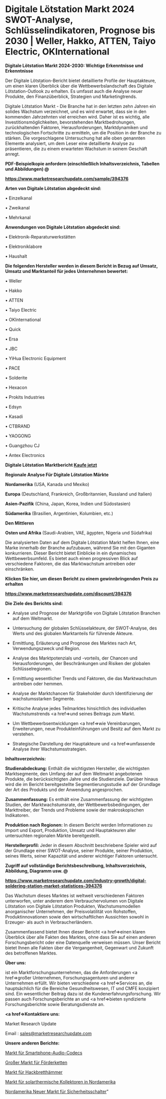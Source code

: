 # Digitale Lötstation Markt 2024 SWOT-Analyse, Schlüsselindikatoren, Prognose bis 2030 | Weller, Hakko, ATTEN, Taiyo Electric, OKInternational

<strong>Digitale Lötstation Markt 2024-2030: Wichtige Erkenntnisse und Erkenntnisse</strong>

Der Digitale Lötstation-Bericht bietet detaillierte Profile der Hauptakteure, um einen klaren Überblick über die Wettbewerbslandschaft des Digitale Lötstation-Outlook zu erhalten. Es umfasst auch die Analyse neuer Produkte, den Finanzüberblick, Strategien und Marketingtrends.

Digitale Lötstation Markt - Die Branche hat in den letzten zehn Jahren ein solides Wachstum verzeichnet, und es wird erwartet, dass sie in den kommenden Jahrzehnten viel erreichen wird. Daher ist es wichtig, alle Investitionsmöglichkeiten, bevorstehenden Marktbedrohungen, zurückhaltenden Faktoren, Herausforderungen, Marktdynamiken und technologischen Fortschritte zu ermitteln, um die Position in der Branche zu stärken. Die vorgeschlagene Untersuchung hat alle oben genannten Elemente analysiert, um dem Leser eine detaillierte Analyse zu präsentieren, die zu einem erwarteten Wachstum in seinem Geschäft anregt.



<strong><b>PDF-Beispielkopie anfordern (einschließlich Inhaltsverzeichnis, Tabellen und Abbildungen) @ </b></strong>

<strong><a href=https://www.marketresearchupdate.com/sample/394376>

<strong>https://www.marketresearchupdate.com/sample/394376</u></a></strong></strong>



<strong>Arten von Digitale Lötstation abgedeckt sind:</strong>

• Einzelkanal

• Zweikanal

• Mehrkanal



<strong>Anwendungen von Digitale Lötstation abgedeckt sind:</strong>

• Elektronik-Reparaturwerkstätten

• Elektroniklabore

• Haushalt



<strong>Die folgenden Hersteller werden in diesem Bericht in Bezug auf Umsatz, Umsatz und Marktanteil für jedes Unternehmen bewertet:</strong>

• Weller

• Hakko

• ATTEN

• Taiyo Electric

• OKInternational

• Quick

• Ersa

• JBC

• YiHua Electronic Equipment

• PACE

• Solderite

• Hexacon

• Prokits Industries

• Edsyn

• Kasadi

• CTBRAND

• YAOGONG

• Guangzhou CJ

• Antex Electronics



<strong>Digitale Lötstation Marktbericht <a href=https://www.marketresearchupdate.com/buynow/394376>Kaufe jetzt</a></strong>



<strong>Regionale Analyse Für Digitale Lötstation Märkte</strong>



<strong>Nordamerika</strong> (USA, Kanada und Mexiko)



<strong>Europa</strong> (Deutschland, Frankreich, Großbritannien, Russland und Italien)



<strong>Asien-Pazifik</strong> (China, Japan, Korea, Indien und Südostasien)



<strong>Südamerika</strong> (Brasilien, Argentinien, Kolumbien, etc.)



<strong>Den Mittleren</strong> 

<strong>Osten und Afrika</strong> (Saudi-Arabien, VAE, ägypten, Nigeria und Südafrika)

Die analysierten Daten auf dem Digitale Lötstation Markt helfen Ihnen, eine Marke innerhalb der Branche aufzubauen, während Sie mit den Giganten konkurrieren. Dieser Bericht bietet Einblicke in ein dynamisches Wettbewerbsumfeld. Es bietet auch einen progressiven Blick auf verschiedene Faktoren, die das Marktwachstum antreiben oder einschränken.



<strong>Klicken Sie hier, um diesen Bericht zu einem gewinnbringenden Preis zu erhalten
</strong>

<strong><a href=https://www.marketresearchupdate.com/discount/394376>https://www.marketresearchupdate.com/discount/394376</b></u></strong></a>



<strong>Die Ziele des Berichts sind:</strong>

- Analyse und Prognose der Marktgröße von Digitale Lötstation Branchen auf dem Weltmarkt.

- Untersuchung der globalen Schlüsselakteure, der SWOT-Analyse, des Werts und des globalen Marktanteils für führende Akteure.

- Ermittlung, Erläuterung und Prognose des Marktes nach Art, Verwendungszweck und Region.

- Analyse des Marktpotenzials und -vorteils, der Chancen und Herausforderungen, der Beschränkungen und Risiken der globalen Schlüsselregionen.

- Ermittlung wesentlicher Trends und Faktoren, die das Marktwachstum antreiben oder hemmen.

- Analyse der Marktchancen für Stakeholder durch Identifizierung der wachstumsstarken Segmente.

- Kritische Analyse jedes Teilmarktes hinsichtlich des individuellen Wachstumstrends <a href=>und</a> seines Beitrags zum Markt.

- Um Wettbewerbsentwicklungen <a href=>wie</a> Vereinbarungen, Erweiterungen, neue Produkteinführungen und Besitz auf dem Markt zu verstehen.

- Strategische Darstellung der Hauptakteure und <a href=>umfas</a>sende Analyse ihrer Wachstumsstrategien.



<strong>Inhaltsverzeichnis:</strong>



<strong>Studienabdeckung:</strong> Enthält die wichtigsten Hersteller, die wichtigsten Marktsegmente, den Umfang der auf dem Weltmarkt angebotenen Produkte, die berücksichtigten Jahre und die Studienziele. Darüber hinaus wird die im Bericht bereitgestellte Segmentierungsstudie auf der Grundlage der Art des Produkts und der Anwendung angesprochen.



<strong>Zusammenfassung:</strong> Es enthält eine Zusammenfassung der wichtigsten Studien, der Marktwachstumsrate, der Wettbewerbsbedingungen, der Markttreiber, der Trends und Probleme sowie der makroskopischen Indikatoren.



<strong>Produktion nach Regionen:</strong> In diesem Bericht werden Informationen zu Import und Export, Produktion, Umsatz und Hauptakteuren aller untersuchten regionalen Märkte bereitgestellt.



<strong>Herstellerprofil:</strong> Jeder in diesem Abschnitt beschriebene Spieler wird auf der Grundlage einer SWOT-Analyse, seiner Produkte, seiner Produktion, seines Werts, seiner Kapazität und anderer wichtiger Faktoren untersucht.



<strong><b>Zugriff auf vollständige Berichtsbeschreibung, Inhaltsverzeichnis, Abbildung, Diagramm usw. @ </b></strong>

<strong><a href=https://www.marketresearchupdate.com/industry-growth/digital-soldering-station-market-statistices-394376>https://www.marketresearchupdate.com/industry-growth/digital-soldering-station-market-statistices-394376</a></strong>

Das Wachstum dieses Marktes ist weltweit verschiedenen Faktoren unterworfen, unter anderem dem Verbrauchervolumen von Digitale Lötstation von Digitale Lötstation Produkten, Wachstumsmodellen anorganischer Unternehmen, der Preisvolatilität von Rohstoffen, Produktinnovationen sowie den wirtschaftlichen Aussichten sowohl in Erzeuger- als auch in Verbraucherländern.

Zusammenfassend bietet Ihnen dieser Bericht <a href=>einen</a> klaren Überblick über alle Fakten des Marktes, ohne dass Sie auf einen anderen Forschungsbericht oder eine Datenquelle verweisen müssen. Unser Bericht bietet Ihnen alle Fakten über die Vergangenheit, Gegenwart und Zukunft des betroffenen Marktes.



<strong>Über uns:</strong>

 ist ein Marktforschungsunternehmen, das die Anforderungen <a href=>großer</a> Unternehmen, Forschungsagenturen und anderer Unternehmen erfüllt. Wir bieten verschiedene <a href=>Services</a> an, die hauptsächlich für die Bereiche Gesundheitswesen, IT und CMFE konzipiert sind. Ein wesentlicher Beitrag dazu ist die Kundenerfahrungsforschung. Wir passen auch Forschungsberichte an und <a href=>bieten</a> syndizierte Forschungsberichte sowie Beratungsdienste an.



<strong><a href=>Kontaktiere uns:</a></strong>

Market Research Update

Email : sales@marketresearchupdate.com



<strong>Unsere anderen Berichte:</strong>

<a href=https://www.linkedin.com/pulse/smartphone-audio-codecs-market-has-huge-demand-worldwide>Markt für Smartphone-Audio-Codecs</a>

<a href=https://www.linkedin.com/pulse/large-conveyor-chain-market-size-trends>Großer Markt für Förderketten</a>

<a href=https://www.linkedin.com/pulse/dulcimer-hammers-market-2023-remarking-enormous>Markt für Hackbretthämmer</a>

<a href=https://www.linkedin.com/pulse/north-america-solar-thermal-collectors-market>Markt für solarthermische Kollektoren in Nordamerika</a>

<a href=https://www.linkedin.com/pulse/north-america-new-safety-switch-market-demand>Nordamerika Neuer Markt für Sicherheitsschalter</a>"
